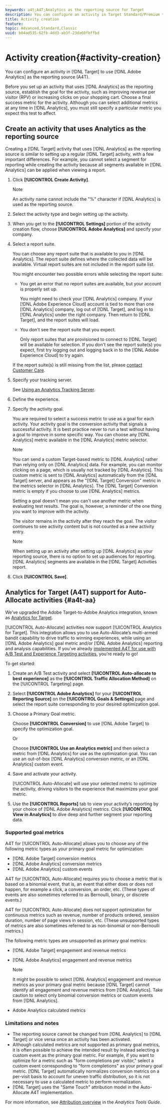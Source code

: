 ```yaml
---
keywords: a4t;A4T;Analytics as the reporting source for Target
description: You can configure an activity in Target Standard/Premium to use Adobe Analytics as the reporting source (A4T).
title: Activity creation
feature: 
topic: Advanced,Standard,Classic
uuid: b04ad535-62fb-4dd3-ab3f-23da60fbffbd
---
```


# Activity creation{#activity-creation}

You can configure an activity in [!DNL Target] to use [!DNL Adobe Analytics] as the reporting source (A4T).

Before you set up an activity that uses [!DNL Analytics] as the reporting source, establish the goal for the activity, such as improving revenue per visitor (RPV) or increasing clicks on your shopping cart. Choose a final success metric for the activity. Although you can select additional metrics at any time in [!DNL Analytics], you must still specify a particular metric you expect this test to affect.

## Create an activity that uses Analytics as the reporting source

Creating a [!DNL Target] activity that uses [!DNL Analytics] as the reporting source is similar to setting up a regular [!DNL Target] activity, with a few important differences. For example, you cannot select a segment for reporting while creating the activity because all segments available in [!DNL Analytics] can be applied when viewing a report. 

1. Click **[!UICONTROL Create Activity]**.

   >[!NOTE]
   >
   >An activity name cannot include the "%" character if [!DNL Analytics] is used as the reporting source.

1. Select the activity type and begin setting up the activity.
1. When you get to the **[!UICONTROL Settings]** portion of the activity creation flow, choose **[!UICONTROL Adobe Analytics]** and specify your company.
1. Select a report suite.

   You can choose any report suite that is available to you in [!DNL Analytics]. The report suite defines where the collected data will be available. Virtual report suites are not included in the report suite list.

   You might encounter two possible errors while selecting the report suite:

   * You get an error that no report suites are available, but your account is properly set up.

     You might need to check your [!DNL Analytics] company. If your [!DNL Adobe Experience Cloud] account is tied to more than one [!DNL Analytics] company, log out of [!DNL Target], and log in to [!DNL Analytics] under the right company. Then return to [!DNL Target], and the report suites will load. 

   * You don't see the report suite that you expect.

     Only report suites that are provisioned to connect to [!DNL Target] will be available for selection. If you don't see the report suite(s) you expect, first try logging out and logging back in to the [!DNL Adobe Experience Cloud] to try again.

   If the report suite(s) is still missing from the list, please [contact Customer Care](../../cmp-resources-and-contact-information.md#reference_ACA3391A00EF467B87930A450050077C).

1. Specify your tracking server.

   See [Using an Analytics Tracking Server](../../c-integrating-target-with-mac/a4t/analytics-tracking-server.md#task_72077BA7E93C4A65A715A18F32228823).

1. Define the experience.
1. Specify the activity goal.

   You are required to select a success metric to use as a goal for each activity. Your activity goal is the conversion activity that signals a successful activity. It is best practice never to run a test without having a goal to improve in some specific way. You can choose any [!DNL Analytics] metric available in the [!DNL Analytics] metric selector.

   >[!NOTE]
   >
   >You can send a custom Target-based metric to [!DNL Analytics] rather than relying only on [!DNL Analytics] data. For example, you can monitor clicking on a page, which is usually not tracked by [!DNL Analytics]. This custom metric is sent to [!DNL Analytics] automatically from the [!DNL Target] server, and appears as the "[!DNL Target] Conversion" metric in the metrics selector in [!DNL Analytics]. The [!DNL Target] Conversion metric is empty if you choose to use [!DNL Analytics] metrics.

   Setting a goal doesn't mean you can't use another metric when evaluating test results. The goal is, however, a reminder of the one thing you want to improve with the activity.

   The visitor remains in the activity after they reach the goal. The visitor continues to see activity content but is not counted as a new activity entry.

   >[!NOTE]
   >
   >When setting up an activity after setting up [!DNL Analytics] as your reporting source, there is no option to set up audiences for reporting. [!DNL Analytics] segments are available in the [!DNL Target] Activities report.

1. Click **[!UICONTROL Save]**.

## Analytics for Target (A4T) support for Auto-Allocate activities {#a4t-aa}

We’ve upgraded the Adobe Target-to-Adobe Analytics integration, known as [Analytics for Target](/help/c-integrating-target-with-mac/a4t/a4t.md).

[!UICONTROL Auto-Allocate] activities now support [!UICONTROL Analytics for Target]. This integration allows you to use Auto-Allocate’s multi-armed bandit capability to drive traffic to winning experiences, while using an [!DNL Adobe Analytics] goal metric and/or [!DNL Adobe Analytics] reporting and analysis capabilities. If you’ve already [implemented A4T for use with A/B Test and Experience Targeting activities](/help/c-integrating-target-with-mac/a4t/a4timplementation.md), you’re ready to go! 

To get started:

1. Create an A/B Test activity and select **[!UICONTROL Auto-allocate to best experience]** as the **[!UICONTROL Traffic Allocation Method]** on the [!UICONTROL Targeting] page.
1. Select **[!UICONTROL Adobe Analytics]** for your **[!UICONTROL Reporting Source]** on the **[!UICONTROL Goals & Settings]** page and select the report suite corresponding to your desired optimization goal.
1. Choose a Primary Goal metric. 

   Choose **[!UICONTROL Conversion]** to use [!DNL Adobe Target] to specify the optimization goal.
   
   Or
   
   Choose **[!UICONTROL Use an Analytics metric]** and then select a metric from [!DNL Analytics] for use as the optimization goal. You can use an out-of-box [!DNL Analytics] conversion metric, or an [!DNL Analytics] custom event.

1. Save and activate your activity.

   [!UICONTROL Auto-Allocate] will use your selected metric to optimize the activity, driving visitors to the experience that maximizes your goal metric.

1. Use the **[!UICONTROL Reports]** tab to view your activity’s reporting by your choice of [!DNL Adobe Analytics] metrics. Click **[!UICONTROL View in Analytics]** to dive deep and further segment your reporting data.

### Supported goal metrics

A4T for [!UICONTROL Auto-Allocate] allows you to choose any of the following metric types as your primary goal metric for optimization:

* [!DNL Adobe Target] conversion metrics
* [!DNL Adobe Analytics] conversion metrics
* [!DNL Adobe Analytics] custom events

A4T for [!UICONTROL Auto-Allocate] requires you to choose a metric that is based on a binomial event, that is, an event that either does or does not happen, for example a click, a conversion, an order, etc. (These types of events are also sometimes referred to as Bernoulli, binary, or discrete events.)

A4T for [!UICONTROL Auto-Allocate] does not support optimization for continuous metrics such as revenue, number of products ordered, session duration, number of page views in session, etc. (These unsupported types of metrics are also sometimes referred to as non-binomial or non-Bernoulli metrics.) 

The following metric types are unsupported as primary goal metrics:

* [!DNL Adobe Target] engagement and revenue metrics
* [!DNL Adobe Analytics] engagement and revenue metrics

  >[!NOTE]
  >
  >It might be possible to select [!DNL Analytics] engagement and revenue metrics as your primary goal metric because [!DNL Target] cannot identify all engagement and revenue metrics from [!DNL Analytics]. Take caution to select only binomial conversion metrics or custom events from [!DNL Analytics].

* Adobe Analytics calculated metrics

### Limitations and notes

* The reporting source cannot be changed from [!DNL Analytics] to [!DNL Target] or vice versa once an activity has been activated.
* Although calculated metrics are not supported as primary goal metrics, it is often possible to achieve the intended result by instead selecting a custom event as the primary goal metric. For example, if you want to optimize for a metric such as "form completions per visitor," select a custom event corresponding to "form completions" as your primary goal metric. [!DNL Target] automatically normalizes conversion metrics on a per-visit basis to account for uneven traffic distribution, so it is not necessary to use a calculated metric to perform normalization.
* [!DNL Target] uses the "Same Touch" attribution model in the Auto-Allocate A4T implementation. 

For more information, see [Attribution overview](https://docs.adobe.com/content/help/en/analytics/analyze/analysis-workspace/panels/attribution/attribution.html) in the *Analytics Tools Guide*.

